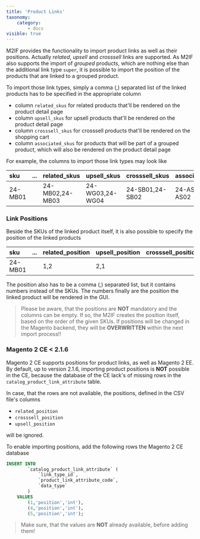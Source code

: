 ```yaml
---
title: 'Product Links'
taxonomy:
    category:
        - docs
visible: true
---
```


M2IF provides the functionality to import product links as well as their positions. Actually *related*, *upsell* and *crosssell* links are supported. As M2IF also supports the import of *grouped* products, which are nothing else than the additional link type `super`, it is possible to import the position of the products that are linked to a grouped product.

To import those link types, simply a comma (,) separated list of the linked products has to be specified in the appropriate column

* column `related_skus` for related products that'll be rendered on the product detail page
* column `upsell_skus` for upsell products that'll be rendered on the product detail page
* column `crosssell_skus` for crosssell products that'll be rendered on the shopping cart
* column `associated_skus` for products that will be part of a grouped product, which will also be rendered on the product detail page

For example, the columns to import those link types may look like

| sku     | ... | related_skus    | upsell_skus     | crosssell_skus  | associated_skus | ... |
|:--------|:----|:----------------|:----------------|:----------------|:----------------|:----|
| 24-MB01 |     | 24-MB02,24-MB03 | 24-WG03,24-WG04 | 24-SB01,24-SB02 | 24-AS01,24-AS02 |     |

### Link Positions

Beside the SKUs of the linked product itself, it is also possible to specify the position of the linked products

| sku     | ... | related_position | upsell_position | crosssell_position | associated_position | ... |
|:--------|:----|:-----------------|:----------------|:-------------------|:--------------------|:----|
| 24-MB01 |     | 1,2              | 2,1             |                    | 1,2                 |     |

The position also has to be a comma (,) separated list, but it contains numbers instead of the SKUs. The numbers finally are the position the linked product will be rendered in the GUI.

> Please be aware, that the positions are **NOT** mandatory and the columns can be empty. If so, the M2IF creates the position itself, based on the order of the given SKUs. If positions will be changed in the Magento backend, they will be **OVERWRITTEN** within the next import process!!

### Magento 2 CE < 2.1.6

Magento 2 CE supports positions for product links, as well as Magento 2 EE. By default, up to version 2.1.6, importing product positions is **NOT** possible in the CE, because the database of the CE lack's of missing rows in the `catalog_product_link_attribute` table.

In case, that the rows are not available, the positions, defined in the CSV file's columns 

* `related_position`
* `crosssell_position`
* `upsell_position`

will be ignored.

To enable importing positions, add the following rows the Magento 2 CE database

```sql
INSERT INTO 
        `catalog_product_link_attribute` (
            `link_type_id`, 
            `product_link_attribute_code`, 
            `data_type`
        ) 
    VALUES
        (1,'position','int'),
        (4,'position','int'),
        (5,'position','int');
```

> Make sure, that the values are **NOT** already available, before adding them!